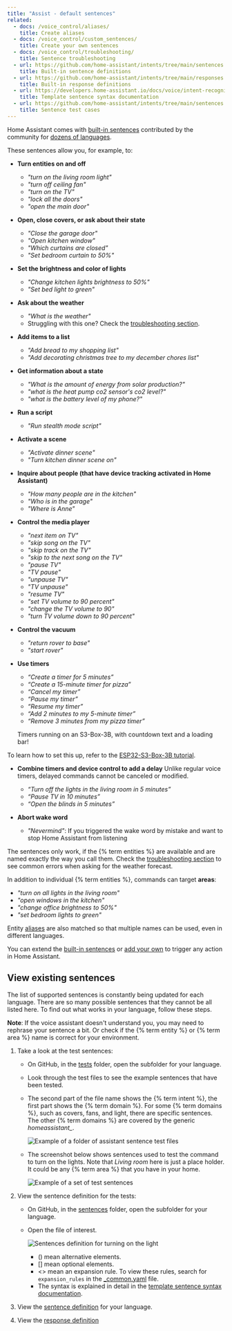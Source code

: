 ```yaml
---
title: "Assist - default sentences"
related:
  - docs: /voice_control/aliases/
    title: Create aliases
  - docs: /voice_control/custom_sentences/
    title: Create your own sentences
  - docs: /voice_control/troubleshooting/
    title: Sentence troubleshooting
  - url: https://github.com/home-assistant/intents/tree/main/sentences
    title: Built-in sentence definitions
  - url: https://github.com/home-assistant/intents/tree/main/responses
    title: Built-in response definitions
  - url: https://developers.home-assistant.io/docs/voice/intent-recognition/template-sentence-syntax/
    title: Template sentence syntax documentation
  - url: https://github.com/home-assistant/intents/tree/main/sentences
    title: Sentence test cases
---
```


Home Assistant comes with [built-in sentences](https://github.com/home-assistant/intents/tree/main/sentences) contributed by the community for [dozens of languages](https://developers.home-assistant.io/docs/voice/intent-recognition/supported-languages).

These sentences allow you, for example, to:

- **Turn entities on and off**
    - *"turn on the living room light"*
    - *"turn off ceiling fan"*
    - *"turn on the TV"*
    - *"lock all the doors"*
    - *"open the main door"*
- **Open, close covers, or ask about their state**
    - *"Close the garage door"*
    - *"Open kitchen window"*
    - *"Which curtains are closed"*
    - *"Set bedroom curtain to 50%"*
- **Set the brightness and color of lights**
    - *"Change kitchen lights brightness to 50%"*
    - *"Set bed light to green"*
- **Ask about the weather**
    - *"What is the weather"*
    - Struggling with this one? Check the [troubleshooting section](/voice_control/troubleshooting/).
- **Add items to a list**
    - *"Add bread to my shopping list"*
    - *"Add decorating christmas tree to my december chores list"*
- **Get information about a state**
  - *"What is the amount of energy from solar production?"*
  - *"what is the heat pump co2 sensor's co2 level?"*
  - *"what is the battery level of my phone?"*
- **Run a script**
    - *"Run stealth mode script"*
- **Activate a scene**
    - *"Activate dinner scene"*
    - *"Turn kitchen dinner scene on"*
- **Inquire about people (that have device tracking activated in Home Assistant)**
    - *"How many people are in the kitchen"*
    - *"Who is in the garage"*
    - *"Where is Anne"*
- **Control the media player**
    - *"next item on TV"*
    - *"skip song on the TV"*
    - *"skip track on the TV"*
    - *"skip to the next song on the TV"*
    - *"pause TV"*
    - *"TV pause"*
    - *"unpause TV"*
    - *"TV unpause"*
    - *"resume TV"*
    - *"set TV volume to 90 percent"*
    - *"change the TV volume to 90"*
    - *"turn TV volume down to 90 percent"*
- **Control the vacuum**
    - *"return rover to base"*
    - *"start rover"*
- **Use timers**
  - *“Create a timer for 5 minutes”*
  - *“Create a 15-minute timer for pizza”*
  - *“Cancel my timer”*
  - *“Pause my timer”*
  - *“Resume my timer”*
  - *“Add 2 minutes to my 5-minute timer”*
  - *“Remove 3 minutes from my pizza timer”*

  <p class='img'><lite-youtube videoid="v3mNdTsX4J0" videotitle="Voice timers with countdown text and loading bar"></lite-youtube>Timers running on an S3-Box-3B, with countdown text and a loading bar!</p>

To learn how to set this up, refer to the [ESP32-S3-Box-3B tutorial](/voice_control/s3_box_voice_assistant/).

- **Combine timers and device control to add a delay**
Unlike regular voice timers, delayed commands cannot be canceled or modified.
  - *“Turn off the lights in the living room in 5 minutes”*
  - *“Pause TV in 10 minutes”*
  - *“Open the blinds in 5 minutes”*

- **Abort wake word**
    - *"Nevermind"*: If you triggered the wake word by mistake and want to stop Home Assistant from listening

The sentences only work, if the {% term entities %} are available and are named exactly the way you call them. Check the [troubleshooting section](/voice_control/troubleshooting/) to see common errors when asking for the weather forecast.

In addition to individual {% term entities %}, commands can target **areas**:

- *"turn on all lights in the living room"*
- *"open windows in the kitchen"*
- *"change office brightness to 50%"*
- *"set bedroom lights to green"*

Entity [aliases](/voice_control/aliases) are also matched so that multiple names can be used, even in different languages.

You can extend the [built-in sentences](https://github.com/home-assistant/intents/tree/main/sentences) or [add your own](/voice_control/custom_sentences) to trigger any action in Home Assistant.

## View existing sentences

The list of supported sentences is constantly being updated for each language. There are so many possible sentences that they cannot be all listed here. To find out what works in your language, follow these steps.

**Note**: If the voice assistant doesn't understand you, you may need to rephrase your sentence a bit. Or check if the {% term entity %} or {% term area %} name is correct for your environment.

1. Take a look at the test sentences:
    - On GitHub, in the [tests](https://github.com/home-assistant/intents/tree/main/tests) folder, open the subfolder for your language.
    - Look through the test files to see the example sentences that have been tested.
    - The second part of the file name shows the {% term intent %}, the first part shows the {% term domain %}. For some {% term domains %}, such as covers, fans, and light, there are specific sentences.
        The other {% term domains %} are covered by the generic *homeassistant_*.

        ![Example of a folder of assistant sentence test files](/images/assist/intents-test-files.png)
        
    - The screenshot below shows sentences used to test the command to turn on the lights. Note that *Living room* here is just a place holder.
        It could be any {% term area %} that you have in your home.

        ![Example of a set of test sentences](/images/assist/assist-test-file-light-turn-on.png)

2. View the sentence definition for the tests:
    - On GitHub, in the [sentences](https://github.com/home-assistant/intents/tree/main/sentences) folder, open the subfolder for your language.
    - Open the file of interest.

        ![Sentences definition for turning on the light](/images/assist/assist-sentence-definition-01.png)

        - () mean alternative elements.
        - [] mean optional elements.
        - <> mean an expansion rule. To view these rules, search for `expansion_rules` in the [_common.yaml](https://github.com/home-assistant/intents/blob/main/sentences/en/_common.yaml) file.
        - The syntax is explained in detail in the [template sentence syntax documentation](https://developers.home-assistant.io/docs/voice/intent-recognition/template-sentence-syntax/).
3. View the [sentence definition](https://github.com/home-assistant/intents/tree/main/sentences) for your language.
4. View the [response definition](https://github.com/home-assistant/intents/tree/main/responses)

